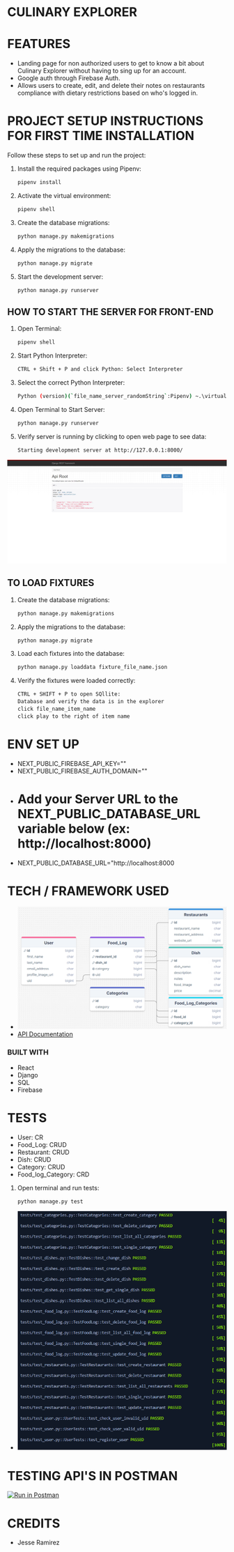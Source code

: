 # CULINARY EXPLORER


# FEATURES
- Landing page for non authorized users to get to know a bit about Culinary Explorer without having to sing up for an account. 
- Google auth through Firebase Auth.
- Allows users to create, edit, and delete their notes on restaurants compliance with dietary restrictions based on who's logged in. 

# PROJECT SETUP INSTRUCTIONS FOR FIRST TIME INSTALLATION
Follow these steps to set up and run the project:

1. Install the required packages using Pipenv:
    ```sh
    pipenv install
    ```

2. Activate the virtual environment:
    ```sh
    pipenv shell
    ```

3. Create the database migrations:
    ```sh
    python manage.py makemigrations
    ```

4. Apply the migrations to the database:
    ```sh
    python manage.py migrate
    ```

5. Start the development server:
    ```sh
    python manage.py runserver
    ```


## HOW TO START THE SERVER FOR FRONT-END
1. Open Terminal:
    ```sh
    pipenv shell
    ```

2. Start Python Interpreter:
    ```sh
    CTRL + Shift + P and click Python: Select Interpreter
    ```    

3. Select the correct Python Interpreter:
    ```sh
    Python (version)(`file_name_server_randomString`:Pipenv) ~.\virtualenvs\sec...
    ```

4. Open Terminal to Start Server:
    ```sh
    python manage.py runserver
    ```       

5. Verify server is running by clicking to open web page to see data:
    ```sh
    Starting development server at http://127.0.0.1:8000/
    ```
  ![Screenshot](assets/api_root.png "Screenshot of the root api 2024-08-30") 


## TO LOAD FIXTURES 
1. Create the database migrations:
    ```sh
    python manage.py makemigrations
    ```

2. Apply the migrations to the database:
    ```sh
    python manage.py migrate
    ```

3. Load each fixtures into the database:
    ```sh
    python manage.py loaddata fixture_file_name.json
    ```

4. Verify the fixtures were loaded correctly:
    ``` sh
    CTRL + SHIFT + P to open SQllite: 
    Database and verify the data is in the explorer 
    click file_name_item_name
    click play to the right of item name
    ```
# ENV SET UP

- NEXT_PUBLIC_FIREBASE_API_KEY=""
- NEXT_PUBLIC_FIREBASE_AUTH_DOMAIN=""
- # Add your Server URL to the NEXT_PUBLIC_DATABASE_URL variable below (ex: http://localhost:8000)
- NEXT_PUBLIC_DATABASE_URL="http://localhost:8000
    

# TECH / FRAMEWORK USED
- ![ERD](assets/culinary_explorer_erd.png "Screenshot of ERD 2024-08-30") 
- [API Documentation](https://documenter.getpostman.com/view/29856352/2sAXjKbYPn)

### BUILT WITH  
- React
- Django
- SQL
- Firebase

# TESTS
- User: CR
- Food_Log: CRUD
- Restaurant: CRUD
- Dish: CRUD
- Category: CRUD
- Food_log_Category: CRD

1. Open terminal and run tests:
    ```sh
    python manage.py test
    ```
- ![ERD](assets/tests.png "Screenshot of working tests 2024-08-30")     

# TESTING API'S IN POSTMAN
[![Run in Postman](https://run.pstmn.io/button.svg)](https://app.getpostman.com/run-collection/29856352-163c6545-7056-4f07-849c-8ffef5b5891d?action=collection%2Ffork&source=rip_markdown&collection-url=entityId%3D29856352-163c6545-7056-4f07-849c-8ffef5b5891d%26entityType%3Dcollection%26workspaceId%3De6b25edf-b010-4ed0-8f1e-fc0ea9066ca2)

# CREDITS

- Jesse Ramirez 
